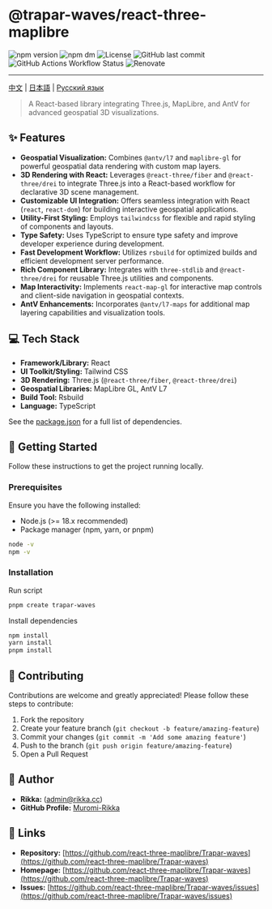 # @trapar-waves/react-three-maplibre

![npm version](https://img.shields.io/npm/v/@trapar-waves/react-three-maplibre)
![npm dm](https://img.shields.io/npm/dm/@trapar-waves/react-three-maplibre)
![License](https://img.shields.io/github/license/Trapar-waves/react-three-maplibre)
![GitHub last commit](https://img.shields.io/github/last-commit/Trapar-waves/react-three-maplibre)
![GitHub Actions Workflow Status](https://img.shields.io/github/actions/workflow/status/Trapar-waves/react-three-maplibre/release.yml)
![Renovate](https://img.shields.io/badge/renovate-enabled-blue)

---

[中文](/readme/README-CN.md) | [日本語](/readme/README-JP.md) | [Русский язык](/readme/README-RU.md)

> A React-based library integrating Three.js, MapLibre, and AntV for advanced geospatial 3D visualizations.

## ✨ Features

- **Geospatial Visualization:** Combines `@antv/l7` and `maplibre-gl` for powerful geospatial data rendering with custom map layers.
- **3D Rendering with React:** Leverages `@react-three/fiber` and `@react-three/drei` to integrate Three.js into a React-based workflow for declarative 3D scene management.
- **Customizable UI Integration:** Offers seamless integration with React (`react`, `react-dom`) for building interactive geospatial applications.
- **Utility-First Styling:** Employs `tailwindcss` for flexible and rapid styling of components and layouts.
- **Type Safety:** Uses TypeScript to ensure type safety and improve developer experience during development.
- **Fast Development Workflow:** Utilizes `rsbuild` for optimized builds and efficient development server performance.
- **Rich Component Library:** Integrates with `three-stdlib` and `@react-three/drei` for reusable Three.js utilities and components.
- **Map Interactivity:** Implements `react-map-gl` for interactive map controls and client-side navigation in geospatial contexts.
- **AntV Enhancements:** Incorporates `@antv/l7-maps` for additional map layering capabilities and visualization tools.

## 💻 Tech Stack

- **Framework/Library:** React
- **UI Toolkit/Styling:** Tailwind CSS
- **3D Rendering:** Three.js (`@react-three/fiber`, `@react-three/drei`)
- **Geospatial Libraries:** MapLibre GL, AntV L7
- **Build Tool:** Rsbuild
- **Language:** TypeScript

See the [package.json](package.json) for a full list of dependencies.

## 🚀 Getting Started

Follow these instructions to get the project running locally.

### Prerequisites

Ensure you have the following installed:

- Node.js (>= 18.x recommended)
- Package manager (npm, yarn, or pnpm)

```bash
node -v
npm -v
```

### Installation

Run script

```bash
pnpm create trapar-waves
```

Install dependencies

```bash
npm install
yarn install
pnpm install
```

## 🤝 Contributing

Contributions are welcome and greatly appreciated! Please follow these steps to contribute:

1. Fork the repository
2. Create your feature branch (`git checkout -b feature/amazing-feature`)
3. Commit your changes (`git commit -m 'Add some amazing feature'`)
4. Push to the branch (`git push origin feature/amazing-feature`)
5. Open a Pull Request

## 👤 Author

- **Rikka:** (admin@rikka.cc)
- **GitHub Profile:** [Muromi-Rikka](https://github.com/Muromi-Rikka)

## 🔗 Links

- **Repository:** [https://github.com/react-three-maplibre/Trapar-waves](https://github.com/react-three-maplibre/Trapar-waves)
- **Homepage:** [https://github.com/react-three-maplibre/Trapar-waves](https://github.com/react-three-maplibre/Trapar-waves)
- **Issues:** [https://github.com/react-three-maplibre/Trapar-waves/issues](https://github.com/react-three-maplibre/Trapar-waves/issues)
